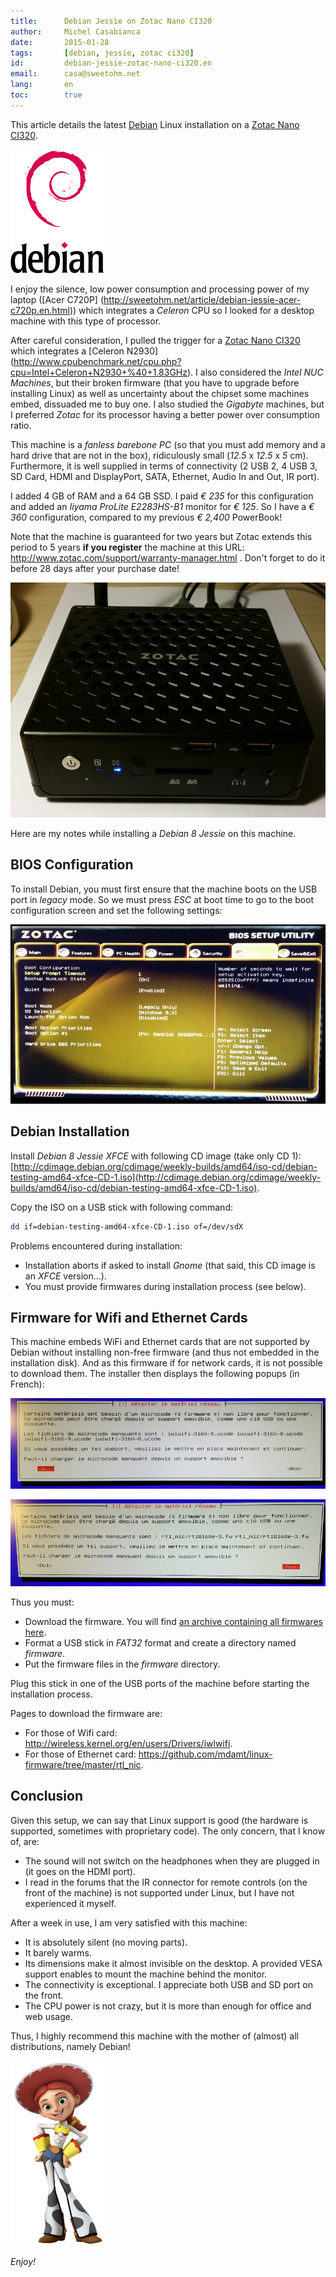 ```yaml
---
title:      Debian Jessie on Zotac Nano CI320
author:     Michel Casabianca
date:       2015-01-28
tags:       [debian, jessie, zotac ci320]
id:         debian-jessie-zotac-nano-ci320.en
email:      casa@sweetohm.net
lang:       en
toc:        true
---
```


This article details the latest [Debian](http://debian.org) Linux installation on a [Zotac Nano CI320](http://www.zotac.com/products/mini-pcs/zbox-c-series/product/zbox-c-series/detail/zbox-ci320-nano.html).

<!--more-->

![](debian-jessie-zotac-nano-ci320-logo.png)

I enjoy the silence, low power consumption and processing power of my laptop ([Acer C720P] (http://sweetohm.net/article/debian-jessie-acer-c720p.en.html)) which integrates a *Celeron* CPU so I looked for a desktop machine with this type of processor.

After careful consideration, I pulled the trigger for a [Zotac Nano CI320](http://www.zotac.com/products/mini-pcs/zbox-c-series/product/zbox-c-series/detail/zbox-ci320-nano.html) which integrates a [Celeron N2930] (http://www.cpubenchmark.net/cpu.php?cpu=Intel+Celeron+N2930+%40+1.83GHz). I also considered the *Intel NUC Machines*, but their broken firmware (that you have to upgrade before installing Linux) as well as uncertainty about the chipset some machines embed, dissuaded me to buy one. I also studied the *Gigabyte* machines, but I preferred *Zotac* for its processor having a better power over consumption ratio.

This machine is a *fanless* *barebone PC* (so that you must add memory and a hard drive that are not in the box), ridiculously small (*12.5* x *12.5* x *5* cm). Furthermore, it is well supplied in terms of connectivity (2 USB 2, 4 USB 3, SD Card, HDMI and DisplayPort, SATA, Ethernet, Audio In and Out, IR port).

I added 4 GB of RAM and a 64 GB SSD. I paid *€ 235* for this configuration and added an *Iiyama ProLite E2283HS-B1* monitor for *€ 125*. So I have a *€ 360* configuration, compared to my previous *€ 2,400* PowerBook!

Note that the machine is guaranteed for two years but Zotac extends this period to 5 years **if you register** the machine at this URL: <http://www.zotac.com/support/warranty-manager.html> . Don't forget to do it before 28 days after your purchase date!

![](debian-jessie-zotac-nano-ci320-machine.png)

Here are my notes while installing a *Debian 8 Jessie* on this machine.

BIOS Configuration
------------------

To install Debian, you must first ensure that the machine boots on the USB port in *legacy* mode. So we must press *ESC* at boot time to go to the boot configuration screen and set the following settings:

![](debian-jessie-zotac-nano-ci320-boot.png)

Debian Installation
-------------------

Install *Debian 8 Jessie XFCE* with following CD image (take only CD 1):[http://cdimage.debian.org/cdimage/weekly-builds/amd64/iso-cd/debian-testing-amd64-xfce-CD-1.iso](http://cdimage.debian.org/cdimage/weekly-builds/amd64/iso-cd/debian-testing-amd64-xfce-CD-1.iso).

Copy the ISO on a USB stick with following command:

```sh
dd if=debian-testing-amd64-xfce-CD-1.iso of=/dev/sdX
```

Problems encountered during installation:

- Installation aborts if asked to install *Gnome* (that said, this CD image is an *XFCE* version...).
- You must provide firmwares during installation process (see below).

Firmware for Wifi and Ethernet Cards
------------------------------------

This machine embeds WiFi and Ethernet cards that are not supported by Debian without installing non-free firmware (and thus not embedded in the installation disk). And as this firmware if for network cards, it is not possible to download them. The installer then displays the following popups (in French):

![](debian-jessie-zotac-nano-ci320-microcode-1.png)

![](debian-jessie-zotac-nano-ci320-microcode-2.png)

Thus you must:

- Download the firmware. You will find [an archive containing all firmwares here](http://sweetohm.net/arc/debian-jessie-zotac-nano-ci320-firmware.tar.gz).
- Format a USB stick in *FAT32* format and create a directory named *firmware*.
- Put the firmware files in the *firmware* directory.

Plug this stick in one of the USB ports of the machine before starting the installation process.

Pages to download the firmware are:

- For those of Wifi card: <http://wireless.kernel.org/en/users/Drivers/iwlwifi>.
- For those of Ethernet card: <https://github.com/mdamt/linux-firmware/tree/master/rtl_nic>.

Conclusion
----------

Given this setup, we can say that Linux support is good (the hardware is supported, sometimes with proprietary code). The only concern, that I know of, are:

- The sound will not switch on the headphones when they are plugged in (it goes on the HDMI port).
- I read in the forums that the IR connector for remote controls (on the front of the machine) is not supported under Linux, but I have not experienced it myself.

After a week in use, I am very satisfied with this machine:

- It is absolutely silent (no moving parts).
- It barely warms.
- Its dimensions make it almost invisible on the desktop. A provided VESA support enables to mount the machine behind the monitor.
- The connectivity is exceptional. I appreciate both USB and SD port on the front.
- The CPU power is not crazy, but it is more than enough for office and web usage.

Thus, I highly recommend this machine with the mother of (almost) all distributions, namely Debian!

![](debian-jessie-zotac-nano-ci320-jessie.png)

*Enjoy!*
